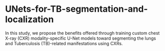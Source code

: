# UNets-for-TB-segmentation-and-localization
In this study, we propose the benefits offered through training custom chest X-ray (CXR) modality-specific U-Net models toward segmenting the lungs and Tuberculosis (TB)-related manifestations using CXRs. 
